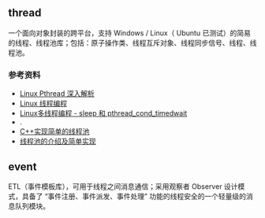## thread

一个面向对象封装的跨平台，支持 Windows / Linux（ Ubuntu 已测试）的简易的线程、线程池库；包括：原子操作类、线程互斥对象、线程同步信号、线程、线程池。

### 参考资料

- [Linux Pthread 深入解析](http://blog.chinaunix.net/uid-21084809-id-2215376.html)
- [Linux 线程编程](http://www.cnblogs.com/forstudy/archive/2012/04/05/2433853.html)
- [Linux多线程编程 - sleep 和 pthread_cond_timedwait](http://www.cnblogs.com/qingxia/archive/2012/08/30/2663791.html)
- .
- [C++实现简单的线程池](http://www.cppblog.com/Chosen/archive/2013/10/07/203568.aspx)
- [线程池的介绍及简单实现](http://www.ibm.com/developerworks/cn/java/l-threadPool/)


## event

ETL（事件模板库），可用于线程之间消息通信；采用观察者 Observer 设计模式，具备了 “事件注册、事件派发、事件处理” 功能的线程安全的一个轻量级的消息队列模块。

